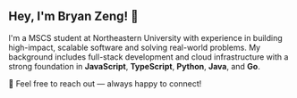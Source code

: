 ## Hey, I'm Bryan Zeng! 👋

I'm a MSCS student at Northeastern University with experience in building high-impact, scalable software and solving real-world problems. My background includes full-stack development and cloud infrastructure with a strong foundation in **JavaScript**, **TypeScript**, **Python**, **Java**, and **Go**.

📩 Feel free to reach out — always happy to connect!

<!--
**bzeng68/bzeng68** is a ✨ _special_ ✨ repository because its `README.md` (this file) appears on your GitHub profile.

Here are some ideas to get you started:

- 🔭 I’m currently working on ...
- 🌱 I’m currently learning ...
- 👯 I’m looking to collaborate on ...
- 🤔 I’m looking for help with ...
- 💬 Ask me about ...
- 📫 How to reach me: ...
- 😄 Pronouns: ...
- ⚡ Fun fact: ...
-->
